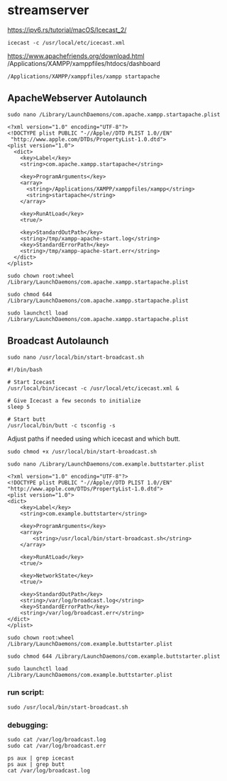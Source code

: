 # streamserver
https://ipv6.rs/tutorial/macOS/Icecast_2/
```
icecast -c /usr/local/etc/icecast.xml
```
https://www.apachefriends.org/download.html
/Applications/XAMPP/xamppfiles/htdocs/dashboard
```
/Applications/XAMPP/xamppfiles/xampp startapache
```
## ApacheWebserver Autolaunch
```
sudo nano /Library/LaunchDaemons/com.apache.xampp.startapache.plist
```
```
<?xml version="1.0" encoding="UTF-8"?>
<!DOCTYPE plist PUBLIC "-//Apple//DTD PLIST 1.0//EN"
 "http://www.apple.com/DTDs/PropertyList-1.0.dtd">
<plist version="1.0">
  <dict>
    <key>Label</key>
    <string>com.apache.xampp.startapache</string>

    <key>ProgramArguments</key>
    <array>
      <string>/Applications/XAMPP/xamppfiles/xampp</string>
      <string>startapache</string>
    </array>

    <key>RunAtLoad</key>
    <true/>

    <key>StandardOutPath</key>
    <string>/tmp/xampp-apache-start.log</string>
    <key>StandardErrorPath</key>
    <string>/tmp/xampp-apache-start.err</string>
  </dict>
</plist>
```
```
sudo chown root:wheel /Library/LaunchDaemons/com.apache.xampp.startapache.plist
```
```
sudo chmod 644 /Library/LaunchDaemons/com.apache.xampp.startapache.plist
```
```
sudo launchctl load /Library/LaunchDaemons/com.apache.xampp.startapache.plist
```
## Broadcast Autolaunch
```
sudo nano /usr/local/bin/start-broadcast.sh
```
```
#!/bin/bash

# Start Icecast
/usr/local/bin/icecast -c /usr/local/etc/icecast.xml &

# Give Icecast a few seconds to initialize
sleep 5

# Start butt
/usr/local/bin/butt -c tsconfig -s
```
Adjust paths if needed using which icecast and which butt.
```
sudo chmod +x /usr/local/bin/start-broadcast.sh
```
```
sudo nano /Library/LaunchDaemons/com.example.buttstarter.plist
```
```
<?xml version="1.0" encoding="UTF-8"?>
<!DOCTYPE plist PUBLIC "-//Apple//DTD PLIST 1.0//EN" "http://www.apple.com/DTDs/PropertyList-1.0.dtd">
<plist version="1.0">
<dict>
    <key>Label</key>
    <string>com.example.buttstarter</string>

    <key>ProgramArguments</key>
    <array>
        <string>/usr/local/bin/start-broadcast.sh</string>
    </array>

    <key>RunAtLoad</key>
    <true/>

    <key>NetworkState</key>
    <true/>

    <key>StandardOutPath</key>
    <string>/var/log/broadcast.log</string>
    <key>StandardErrorPath</key>
    <string>/var/log/broadcast.err</string>
</dict>
</plist>
```
```
sudo chown root:wheel /Library/LaunchDaemons/com.example.buttstarter.plist
```
```
sudo chmod 644 /Library/LaunchDaemons/com.example.buttstarter.plist
```
```
sudo launchctl load /Library/LaunchDaemons/com.example.buttstarter.plist
```
### run script:
```
sudo /usr/local/bin/start-broadcast.sh

```
### debugging:
```
sudo cat /var/log/broadcast.log
sudo cat /var/log/broadcast.err
```
```
ps aux | grep icecast
ps aux | grep butt
cat /var/log/broadcast.log
```
